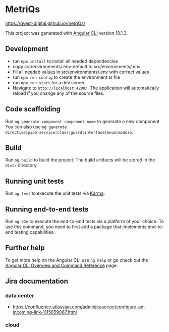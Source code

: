 # MetriQs

https://qvest-digital.github.io/metriQs/

This project was generated with [Angular CLI](https://github.com/angular/angular-cli) version 18.1.3.

## Development
* run `npm install` to install all needed dependencies
* copy src/environments/.env-default to src/environments/.env
* fill all needed values in src/environments/.env with correct values
* run `npm run config` to create the environment.ts file
* run `npm run start` for a dev server. 
* Navigate to `http://localhost:4200/`. The application will automatically reload if you change any of the source files.

## Code scaffolding

Run `ng generate component component-name` to generate a new component. You can also use `ng generate directive|pipe|service|class|guard|interface|enum|module`.

## Build

Run `ng build` to build the project. The build artifacts will be stored in the `dist/` directory.

## Running unit tests

Run `ng test` to execute the unit tests via [Karma](https://karma-runner.github.io).

## Running end-to-end tests

Run `ng e2e` to execute the end-to-end tests via a platform of your choice. To use this command, you need to first add a package that implements end-to-end testing capabilities.

## Further help

To get more help on the Angular CLI use `ng help` or go check out the [Angular CLI Overview and Command Reference](https://angular.dev/tools/cli) page.

## Jira documentation
### data center
* https://confluence.atlassian.com/adminjiraserver/configure-an-incoming-link-1115659067.html

### cloud
